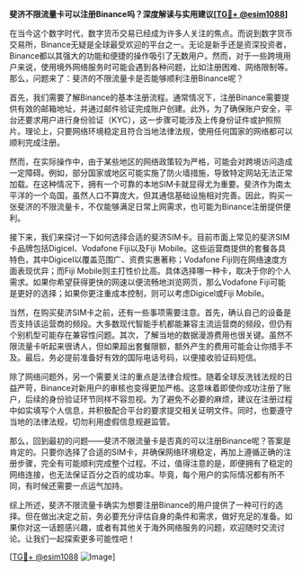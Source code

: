 **斐济不限流量卡可以注册Binance吗？深度解读与实用建议[[TG💪+ @esim1088](https://t.me/s/esim1088)]**

在当今这个数字时代，数字货币交易已经成为许多人关注的焦点。而说到数字货币交易所，Binance无疑是全球最受欢迎的平台之一。无论是新手还是资深投资者，Binance都以其强大的功能和便捷的操作吸引了无数用户。然而，对于一些跨境用户来说，使用境外网络服务时可能会遇到各种问题，比如注册困难、网络限制等。那么，问题来了：斐济的不限流量卡是否能够顺利注册Binance呢？

首先，我们需要了解Binance的基本注册流程。通常情况下，注册Binance需要提供有效的邮箱地址，并通过邮件验证完成账户创建。此外，为了确保账户安全，平台还要求用户进行身份验证（KYC），这一步骤可能涉及上传身份证件或护照照片。理论上，只要网络环境稳定且符合当地法律法规，使用任何国家的网络都可以顺利完成注册。

然而，在实际操作中，由于某些地区的网络政策较为严格，可能会对跨境访问造成一定障碍。例如，部分国家或地区可能实施了防火墙措施，导致特定网站无法正常加载。在这种情况下，拥有一个可靠的本地SIM卡就显得尤为重要。斐济作为南太平洋的一个岛国，虽然人口不算庞大，但其通信基础设施相对完善。因此，购买一张斐济的不限流量卡，不仅能够满足日常上网需求，也可能为Binance注册提供便利。

接下来，我们来探讨一下如何选择合适的斐济SIM卡。目前市面上常见的斐济SIM卡品牌包括Digicel、Vodafone Fiji以及Fiji Mobile。这些运营商提供的套餐各具特色，其中Digicel以覆盖范围广、资费实惠著称；Vodafone Fiji则在网络速度方面表现优异；而Fiji Mobile则主打性价比高。具体选择哪一种卡，取决于你的个人需求。如果你希望获得更快的网速以便流畅地浏览网页，那么Vodafone Fiji可能是更好的选择；如果你更注重成本控制，则可以考虑Digicel或Fiji Mobile。

当然，在购买斐济SIM卡之前，还有一些事项需要注意。首先，确认自己的设备是否支持该运营商的频段。大多数现代智能手机都能兼容主流运营商的频段，但仍有个别机型可能存在兼容性问题。其次，了解当地的数据漫游费用也很关键。虽然不限流量卡听起来很诱人，但如果超出套餐限额，额外产生的费用可能会让你措手不及。最后，务必提前准备好有效的国际电话号码，以便接收验证码短信。

除了网络问题外，另一个需要关注的重点是法律合规性。随着全球反洗钱法规的日益严苛，Binance对新用户的审核也变得更加严格。这意味着即使你成功注册了账户，后续的身份验证环节同样不容忽视。为了避免不必要的麻烦，建议在注册过程中如实填写个人信息，并积极配合平台的要求提交相关证明文件。同时，也要遵守当地的法律法规，切勿利用虚假信息规避监管。

那么，回到最初的问题——斐济不限流量卡是否真的可以注册Binance呢？答案是肯定的。只要你选择了合适的SIM卡，并确保网络环境稳定，再加上遵循正确的注册步骤，完全有可能顺利完成整个过程。不过，值得注意的是，即便拥有了稳定的网络连接，也无法保证百分之百的成功率。毕竟，每个用户的实际情况都有所不同，有时候还需要一点运气加持。

综上所述，斐济不限流量卡确实为想要注册Binance的用户提供了一种可行的选择。但在做出决定之前，务必要充分评估自身的条件和需求，做好充足的准备。如果你对这一话题感兴趣，或者有其他关于海外网络服务的问题，欢迎随时交流讨论。让我们一起探索更多可能性吧！

[[TG💪+ @esim1088](https://t.me/s/esim1088) ![Image](https://i.postimg.cc/4NQfJmqS/Snipaste-2025-05-13-00-14-12.png)]
